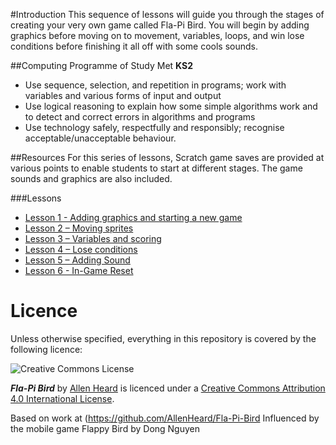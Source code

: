 #Introduction
This sequence of lessons will guide you through the stages of creating your very own game called Fla-Pi Bird. You will begin by adding graphics before moving on to movement, variables, loops, and win lose conditions before finishing it all off with some cools sounds.  

##Computing Programme of Study Met 
**KS2**
 - Use sequence, selection, and repetition in programs; work with variables and various forms of input and output
 - Use logical reasoning to explain how some simple algorithms work and to detect and correct errors in algorithms and programs
 - Use technology safely, respectfully and responsibly; recognise acceptable/unacceptable behaviour.

##Resources
For this series of lessons, Scratch game saves are provided at various points to enable students to start at different stages. The game sounds and graphics are also included.

###Lessons
 - [Lesson 1 - Adding graphics and starting a new game](https://github.com/AllenHeard/Fla-Pi-Bird/blob/master/Lessons/LESSON%201.md)
 - [Lesson 2 – Moving sprites](https://github.com/AllenHeard/Fla-Pi-Bird/blob/master/Lessons/LESSON%202.md)
 - [Lesson 3 – Variables and scoring](https://github.com/AllenHeard/Fla-Pi-Bird/blob/master/Lessons/LESSON%203.md)
 - [Lesson 4 – Lose conditions](https://github.com/AllenHeard/Fla-Pi-Bird/blob/master/Lessons/LESSON%204.md)
 - [Lesson 5 – Adding Sound](https://github.com/AllenHeard/Fla-Pi-Bird/blob/master/Lessons/LESSON%205.md)
 - [Lesson 6 - In-Game Reset](https://github.com/AllenHeard/Fla-Pi-Bird/blob/master/Lessons/LESSON%206.md)

# Licence

Unless otherwise specified, everything in this repository is covered by the following licence:

![Creative Commons License](http://i.creativecommons.org/l/by-sa/4.0/88x31.png)

***Fla-Pi Bird*** by [Allen Heard](http://www.mrheard.co.uk) is licenced under a [Creative Commons Attribution 4.0 International License](http://creativecommons.org/licenses/by-sa/4.0/).

Based on work at (https://github.com/AllenHeard/Fla-Pi-Bird
Influenced by the mobile game Flappy Bird by Dong Nguyen
